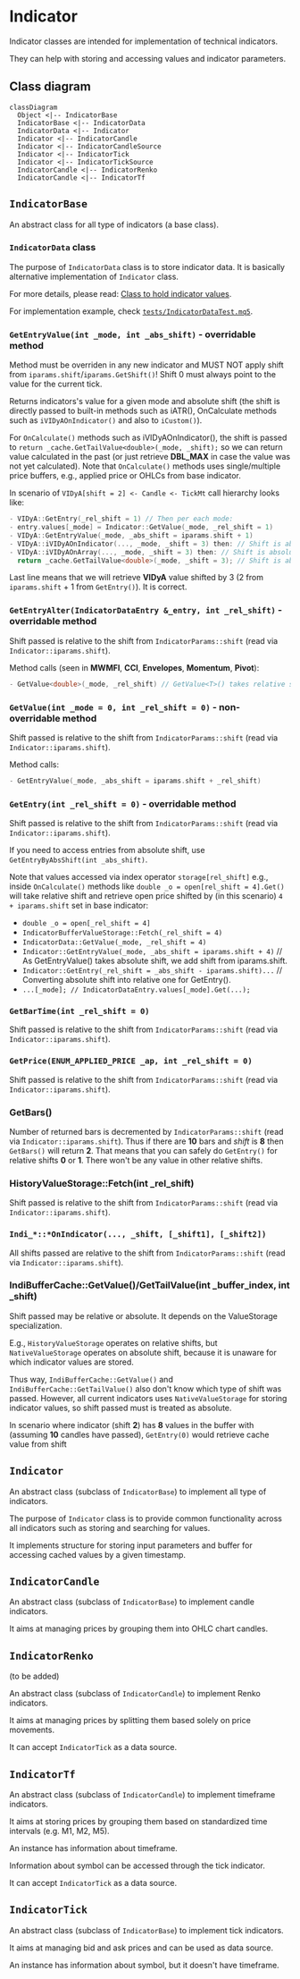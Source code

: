 # Indicator

Indicator classes are intended for implementation of technical indicators.

They can help with storing and accessing values and indicator parameters.

## Class diagram

```mermaid
classDiagram
  Object <|-- IndicatorBase
  IndicatorBase <|-- IndicatorData
  IndicatorData <|-- Indicator
  Indicator <|-- IndicatorCandle
  Indicator <|-- IndicatorCandleSource
  Indicator <|-- IndicatorTick
  Indicator <|-- IndicatorTickSource
  IndicatorCandle <|-- IndicatorRenko
  IndicatorCandle <|-- IndicatorTf
```

## `IndicatorBase`

An abstract class for all type of indicators (a base class).

### `IndicatorData` class

The purpose of `IndicatorData` class is to store indicator data.
It is basically alternative implementation of `Indicator` class.

For more details, please read:
[Class to hold indicator values](https://github.com/EA31337/EA31337-classes/issues/23).

For implementation example,
check [`tests/IndicatorDataTest.mq5`](tests/IndicatorDataTest.mq5).

### `GetEntryValue(int _mode, int _abs_shift)` - overridable method

Method must be overriden in any new indicator
and MUST NOT apply shift from `iparams.shift`/`iparams.GetShift()`!
Shift 0 must always point to the value for the current tick.

Returns indicators's value for a given mode and absolute shift
(the shift is directly passed to built-in methods such as iATR(),
 OnCalculate methods such as `iVIDyAOnIndicator()` and also to `iCustom()`).

For `OnCalculate()` methods such as iVIDyAOnIndicator(),
the shift is passed to `return _cache.GetTailValue<double>(_mode, _shift);`
so we can return value calculated in the past
(or just retrieve **DBL_MAX** in case the value was not yet calculated).
Note that `OnCalculate()` methods uses single/multiple price buffers,
e.g., applied price or OHLCs from base indicator.

In scenario of `VIDyA[shift = 2] <- Candle <- TickMt` call hierarchy looks like:

```cpp
- VIDyA::GetEntry(_rel_shift = 1) // Then per each mode:
- entry.values[_mode] = Indicator::GetValue(_mode, _rel_shift = 1)
- VIDyA::GetEntryValue(_mode, _abs_shift = iparams.shift + 1)
- VIDyA::iVIDyAOnIndicator(..., _mode, _shift = 3) then: // Shift is absolute.
- VIDyA::iVIDyAOnArray(..., _mode, _shift = 3) then: // Shift is absolute.
  return _cache.GetTailValue<double>(_mode, _shift = 3); // Shift is absolute.
```

Last line means that we will retrieve **VIDyA** value shifted by 3
(2 from `iparams.shift` + 1 from `GetEntry()`).
It is correct.

### `GetEntryAlter(IndicatorDataEntry &_entry, int _rel_shift)` - overridable method

Shift passed is relative to the shift from `IndicatorParams::shift` (read via `Indicator::iparams.shift`).

Method calls (seen in **MWMFI**, **CCI**, **Envelopes**, **Momentum**, **Pivot**):

```cpp
- GetValue<double>(_mode, _rel_shift) // GetValue<T>() takes relative shift.
```

### `GetValue(int _mode = 0, int _rel_shift = 0)` - non-overridable method

Shift passed is relative to the shift from `IndicatorParams::shift` (read via `Indicator::iparams.shift`).

Method calls:

```cpp
- GetEntryValue(_mode, _abs_shift = iparams.shift + _rel_shift)
```

### `GetEntry(int _rel_shift = 0)` - overridable method

Shift passed is relative to the shift from `IndicatorParams::shift` (read via `Indicator::iparams.shift`).

If you need to access entries from absolute shift, use `GetEntryByAbsShift(int _abs_shift)`.

Note that values accessed via index operator `storage[rel_shift]` e.g.,
inside `OnCalculate()` methods like `double _o = open[rel_shift = 4].Get()`
will take relative shift and retrieve open price shifted by (in this scenario)
`4 + iparams.shift` set in base indicator:

- `double _o = open[_rel_shift = 4]`
- `IndicatorBufferValueStorage::Fetch(_rel_shift = 4)`
- `IndicatorData::GetValue(_mode, _rel_shift = 4)`
- `Indicator::GetEntryValue(_mode, _abs_shift = iparams.shift + 4)`
  // As GetEntryValue() takes absolute shift, we add shift from iparams.shift.
- `Indicator::GetEntry(_rel_shift = _abs_shift - iparams.shift)...`
  // Converting absolute shift into relative one for GetEntry().
- `...[_mode]; // IndicatorDataEntry.values[_mode].Get(...);`

### `GetBarTime(int _rel_shift = 0)`

Shift passed is relative to the shift from `IndicatorParams::shift`
(read via `Indicator::iparams.shift`).

### `GetPrice(ENUM_APPLIED_PRICE _ap, int _rel_shift = 0)`

Shift passed is relative to the shift from `IndicatorParams::shift`
(read via `Indicator::iparams.shift`).

### GetBars()

Number of returned bars is decremented by `IndicatorParams::shift`
(read via `Indicator::iparams.shift`).
Thus if there are **10** bars and *shift* is **8** then `GetBars()` will return **2**.
That means that you can safely do `GetEntry()` for relative shifts **0** or **1**.
There won't be any value in other relative shifts.

### HistoryValueStorage::Fetch(int _rel_shift)

Shift passed is relative to the shift from `IndicatorParams::shift`
(read via `Indicator::iparams.shift`).

### `Indi_*::*OnIndicator(..., _shift, [_shift1], [_shift2])`

All shifts passed are relative to the shift from `IndicatorParams::shift`
(read via `Indicator::iparams.shift`).

### IndiBufferCache::GetValue()/GetTailValue(int _buffer_index, int _shift)

Shift passed may be relative or absolute. It depends on the ValueStorage specialization.

E.g., `HistoryValueStorage` operates on relative shifts,
but `NativeValueStorage` operates on absolute shift,
because it is unaware for which indicator values are stored.

Thus way, `IndiBufferCache::GetValue()` and `IndiBufferCache::GetTailValue()`
also don't know which type of shift was passed.
However, all current indicators uses `NativeValueStorage` for storing indicator values,
so shift passed must is treated as absolute.

In scenario where indicator (shift **2**) has **8** values in the buffer
with  (assuming **10** candles have passed),
`GetEntry(0)` would retrieve cache value from shift

## `Indicator`

An abstract class (subclass of `IndicatorBase`) to implement all type of indicators.

The purpose of `Indicator` class is to provide common functionality
across all indicators such as storing and searching for values.

It implements structure for storing input parameters
and buffer for accessing cached values by a given timestamp.

## `IndicatorCandle`

An abstract class (subclass of `IndicatorBase`) to implement candle indicators.

It aims at managing prices by grouping them into OHLC chart candles.

## `IndicatorRenko`

(to be added)

An abstract class (subclass of `IndicatorCandle`) to implement Renko indicators.

It aims at managing prices by splitting them based solely on price movements.

It can accept `IndicatorTick` as a data source.

## `IndicatorTf`

An abstract class (subclass of `IndicatorCandle`)
to implement timeframe indicators.

It aims at storing prices by grouping them based on standardized time intervals
(e.g. M1, M2, M5).

An instance has information about timeframe.

Information about symbol can be accessed through the tick indicator.

It can accept `IndicatorTick` as a data source.

## `IndicatorTick`

An abstract class (subclass of `IndicatorBase`) to implement tick indicators.

It aims at managing bid and ask prices and can be used as data source.

An instance has information about symbol, but it doesn't have timeframe.
